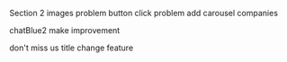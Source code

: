 Section 2 images problem
button click problem
add carousel companies

chatBlue2 make improvement

don't miss us title change feature
